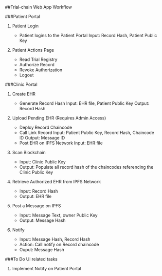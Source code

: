 ##Trial-chain Web App Workflow

###Patient Portal

1. Patient Login
    - Patient logins to the Patient Portal
        Input: Record Hash, Patient Public Key

2. Patient Actions Page 
    - Read Trial Registry
    - Authorize Record
    - Revoke Authorization
    - Logout 

###Clinic Portal

1. Create EHR
    - Generate Record Hash 
        Input: EHR file, Patient Public Key
        Output: Record Hash
    
2. Upload Pending EHR (Requires Admin Access)
    - Deploy Record Chaincode 
    - Call Link Record 
        Input: Patient Public Key, Record Hash, Chaincode ID
        Output: Message ID
    - Post EHR on IPFS Network
        Input: EHR file 

3. Scan Blockchain
    - Input: Clinic Public Key
    - Output: Populate all record hash of the chaincodes referencing the Clinic Public Key

4. Retrieve Authorized EHR from IPFS Network
    - Input: Record Hash
    - Output: EHR file 

5. Post a Message on IPFS
    - Input: Message Text, owner Public Key
    - Output: Message Hash

6. Notify 
    - Input: Message Hash, Record Hash
    - Action: Call notify on Record chaincode
    - Ouput: Message Hash

###To Do UI related tasks

1. Implement Notify on Patient Portal